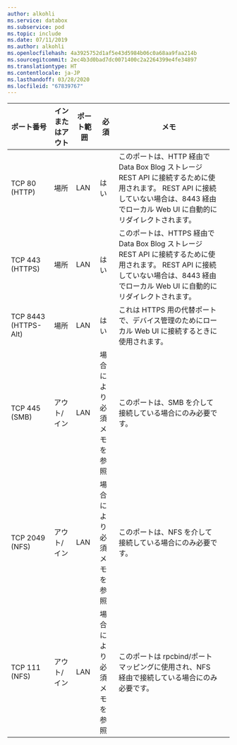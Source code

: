 ```yaml
---
author: alkohli
ms.service: databox
ms.subservice: pod
ms.topic: include
ms.date: 07/11/2019
ms.author: alkohli
ms.openlocfilehash: 4a3925752d1af5e43d5984b06c0a68aa9faa214b
ms.sourcegitcommit: 2ec4b3d0bad7dc0071400c2a2264399e4fe34897
ms.translationtype: HT
ms.contentlocale: ja-JP
ms.lasthandoff: 03/28/2020
ms.locfileid: "67839767"
---
```

| ポート番号| インまたはアウト | ポート範囲| 必須| メモ |   |
|--------|-----|-----|-----------|----------|-----------|
| TCP 80 (HTTP)|場所|LAN|はい|このポートは、HTTP 経由で Data Box Blog ストレージ REST API に接続するために使用されます。 REST API に接続していない場合は、8443 経由でローカル Web UI に自動的にリダイレクトされます。 |
| TCP 443 (HTTPS)|場所|LAN|はい|このポートは、HTTPS 経由で Data Box Blog ストレージ REST API に接続するために使用されます。 REST API に接続していない場合は、8443 経由でローカル Web UI に自動的にリダイレクトされます。 |
| TCP 8443 (HTTPS-Alt)|場所|LAN|はい|これは HTTPS 用の代替ポートで、デバイス管理のためにローカル Web UI に接続するときに使用されます。 |
| TCP 445 (SMB)|アウト/イン|LAN|場合により必須<br>メモを参照|このポートは、SMB を介して接続している場合にのみ必要です。 |
| TCP 2049 (NFS)|アウト/イン|LAN|場合により必須<br>メモを参照|このポートは、NFS を介して接続している場合にのみ必要です。 |
| TCP 111 (NFS)|アウト/イン|LAN|場合により必須<br>メモを参照|このポートは rpcbind/ポート マッピングに使用され、NFS 経由で接続している場合にのみ必要です。  |
